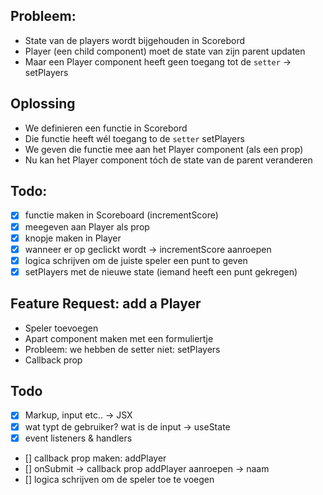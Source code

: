 ## Probleem:

- State van de players wordt bijgehouden in Scorebord
- Player (een child component) moet de state van zijn parent updaten
- Maar een Player component heeft geen toegang tot de `setter` -> setPlayers

## Oplossing

- We definieren een functie in Scorebord
- Die functie heeft wél toegang to de `setter` setPlayers
- We geven die functie mee aan het Player component (als een prop)
- Nu kan het Player component tóch de state van de parent veranderen

## Todo:

- [x] functie maken in Scoreboard (incrementScore)
- [x] meegeven aan Player als prop
- [x] knopje maken in Player
- [x] wanneer er op geclickt wordt -> incrementScore aanroepen
- [x] logica schrijven om de juiste speler een punt to geven
- [x] setPlayers met de nieuwe state (iemand heeft een punt gekregen)

## Feature Request: add a Player

- Speler toevoegen
- Apart component maken met een formuliertje
- Probleem: we hebben de setter niet: setPlayers
- Callback prop

## Todo

- [x] Markup, input etc.. -> JSX
- [x] wat typt de gebruiker? wat is de input -> useState
- [x] event listeners & handlers
- [] callback prop maken: addPlayer
- [] onSubmit -> callback prop addPlayer aanroepen -> naam
- [] logica schrijven om de speler toe te voegen
